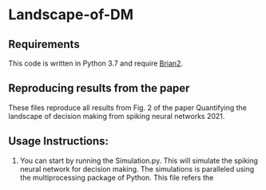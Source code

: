 # Landscape-of-DM
## Requirements
This code is written in Python 3.7 and require <a href="https://briansimulator.org/" target="_blank">Brian2</a>.

## Reproducing results from the paper
These files reproduce all results from Fig. 2 of the paper Quantifying the landscape of decision making from spiking neural networks 2021.

## Usage Instructions:
1. You can start by running the Simulation.py. This will simulate the spiking neural network for decision making. The simulations is paralleled using the multiprocessing package of Python. This file refers the 
